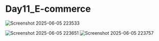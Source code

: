 # Day11_E-commerce
![Screenshot 2025-06-05 223533](https://github.com/user-attachments/assets/bfae875c-dcca-4519-a0ea-8b4e218fcc2b)

![Screenshot 2025-06-05 223651](https://github.com/user-attachments/assets/45687f3b-328c-416c-b0c6-fdbc87f4481c)
![Screenshot 2025-06-05 223757](https://github.com/user-attachments/assets/a3551f10-26bb-4aa0-a777-c5f590942603)
